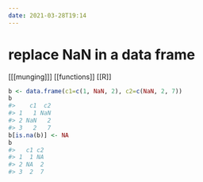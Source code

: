 ```yaml
---
date: 2021-03-28T19:14
---
```


# replace NaN in a data frame

[[[munging]]]
[[functions]]
[[R]]


``` r
b <- data.frame(c1=c(1, NaN, 2), c2=c(NaN, 2, 7))
b
#>    c1  c2
#> 1   1 NaN
#> 2 NaN   2
#> 3   2   7
b[is.na(b)] <- NA
b
#>   c1 c2
#> 1  1 NA
#> 2 NA  2
#> 3  2  7
```

